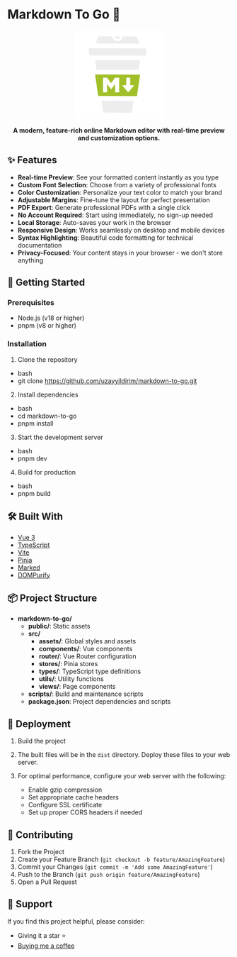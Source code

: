 # Markdown To Go 📝

<p align="center">
  <img src="/Markdown2Go.svg" alt="Markdown To Go Logo" width="200"/>
</p>

<p align="center">
  <strong>A modern, feature-rich online Markdown editor with real-time preview and customization options.</strong>
</p>

## ✨ Features

- **Real-time Preview**: See your formatted content instantly as you type
- **Custom Font Selection**: Choose from a variety of professional fonts
- **Color Customization**: Personalize your text color to match your brand
- **Adjustable Margins**: Fine-tune the layout for perfect presentation
- **PDF Export**: Generate professional PDFs with a single click
- **No Account Required**: Start using immediately, no sign-up needed
- **Local Storage**: Auto-saves your work in the browser
- **Responsive Design**: Works seamlessly on desktop and mobile devices
- **Syntax Highlighting**: Beautiful code formatting for technical documentation
- **Privacy-Focused**: Your content stays in your browser - we don't store anything

## 🚀 Getting Started

### Prerequisites

- Node.js (v18 or higher)
- pnpm (v8 or higher)

### Installation

1. Clone the repository
- bash
- git clone https://github.com/uzayyildirim/markdown-to-go.git

2. Install dependencies
- bash
- cd markdown-to-go
- pnpm install

3. Start the development server
- bash
- pnpm dev

4. Build for production
- bash
- pnpm build

## 🛠️ Built With

- [Vue 3](https://vuejs.org/)
- [TypeScript](https://www.typescriptlang.org/)
- [Vite](https://vitejs.dev/)
- [Pinia](https://pinia.vuejs.org/)
- [Marked](https://marked.js.org/)
- [DOMPurify](https://github.com/cure53/DOMPurify)

## 📦 Project Structure

- **markdown-to-go/**
  - **public/**: Static assets
  - **src/**
    - **assets/**: Global styles and assets
    - **components/**: Vue components
    - **router/**: Vue Router configuration
    - **stores/**: Pinia stores
    - **types/**: TypeScript type definitions
    - **utils/**: Utility functions
    - **views/**: Page components
  - **scripts/**: Build and maintenance scripts
  - **package.json**: Project dependencies and scripts

## 🚢 Deployment

1. Build the project

2. The built files will be in the `dist` directory. Deploy these files to your web server.

3. For optimal performance, configure your web server with the following:
   - Enable gzip compression
   - Set appropriate cache headers
   - Configure SSL certificate
   - Set up proper CORS headers if needed

## 🤝 Contributing

1. Fork the Project
2. Create your Feature Branch (`git checkout -b feature/AmazingFeature`)
3. Commit your Changes (`git commit -m 'Add some AmazingFeature'`)
4. Push to the Branch (`git push origin feature/AmazingFeature`)
5. Open a Pull Request

## 🌟 Support

If you find this project helpful, please consider:
- Giving it a star ⭐
- [Buying me a coffee](https://buymeacoffee.com/uzayyildirim)
